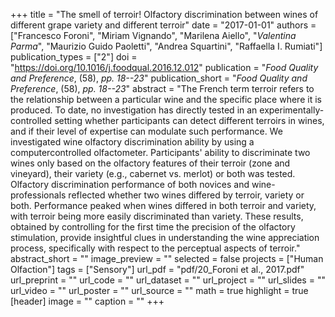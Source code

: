+++
title = "The smell of terroir! Olfactory discrimination between wines of different grape variety and different terroir"
date = "2017-01-01"
authors = ["Francesco Foroni", "Miriam Vignando", "Marilena Aiello", "_Valentina Parma_", "Maurizio Guido Paoletti", "Andrea Squartini", "Raffaella I. Rumiati"]
publication_types = ["2"]
doi = "https://doi.org/10.1016/j.foodqual.2016.12.012"
publication = "*Food Quality and Preference*, (58), _pp. 18--23_"
publication_short = "*Food Quality and Preference*, (58), _pp. 18--23_"
abstract = "The French term terroir refers to the relationship between a particular wine and the specific place where it is produced. To date, no investigation has directly tested in an experimentally-controlled setting whether participants can detect different terroirs in wines, and if their level of expertise can modulate such performance. We investigated wine olfactory discrimination ability by using a computercontrolled olfactometer. Participants' ability to discriminate two wines only based on the olfactory features of their terroir (zone and vineyard), their variety (e.g., cabernet vs. merlot) or both was tested. Olfactory discrimination performance of both novices and wine-professionals reflected whether two wines differed by terroir, variety or both. Performance peaked when wines differed in both terroir and variety, with terroir being more easily discriminated than variety. These results, obtained by controlling for the first time the precision of the olfactory stimulation, provide insightful clues in understanding the wine appreciation process, specifically with respect to the perceptual aspects of terroir."
abstract_short = ""
image_preview = ""
selected = false
projects = ["Human Olfaction"]
tags = ["Sensory"]
url_pdf = "pdf/20_Foroni et al., 2017.pdf"
url_preprint = ""
url_code = ""
url_dataset = ""
url_project = ""
url_slides = ""
url_video = ""
url_poster = ""
url_source = ""
math = true
highlight = true
[header]
image = ""
caption = ""
+++
